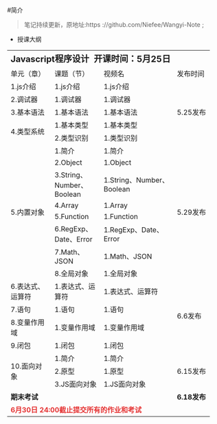 #简介


>笔记持续更新，原地址:https ://github.com/Niefee/Wangyi-Note ;

 - 授课大纲

<table border="0" cellpadding="0" cellspacing="0" width="471" style="width: 472px"><colgroup><col width="102" style=";width:103px"><col width="103" style=";width:103px"><col width="184" style=";width:184px"><col width="82" style=";width:83px"></colgroup><tbody><tr height="39" style=";height:39px"><td colspan="4" height="39" width="471" style="height:39px;width:472px"><span style="font-size: 20px;"><strong>Javascript程序设计&nbsp; 开课时间：5月25日</strong></span></td></tr><tr height="19" style="height:19px"><td height="19" width="102" style="height:19px;width:103px">单元（章）</td><td width="103" style="width:103px">课题（节）</td><td width="184" style="width:184px">视频名</td><td width="82" style="width:83px">发布时间</td></tr><tr height="19" style="height:19px"><td height="19" width="102" style="height:19px;width:103px">1.js介绍</td><td width="103" style="width:103px">1.js介绍</td><td width="184" style="width:184px">1.js介绍</td><td rowspan="5" width="82" style="width:83px">5.25发布</td></tr><tr height="19" style="height:19px"><td height="19" width="102" style="height:19px;width:103px">2.调试器</td><td width="103" style="width:103px">1.调试器</td><td width="184" style="width:184px">1.调试器</td></tr><tr height="19" style="height:19px"><td height="19" width="102" style="height:19px;width:103px">3.基本语法</td><td width="103" style="width:103px">1.基本语法</td><td width="184" style="width:184px">1.基本语法</td></tr><tr height="19" style="height:19px"><td rowspan="2" height="38" width="102" style="height:38px;width:103px">4.类型系统</td><td width="103" style="width:103px">1.基本类型</td><td width="184" style="width:184px">1.基本类型</td></tr><tr height="19" style="height:19px"><td height="19" width="103" style="height:19px;width:103px">2.类型识别</td><td width="184" style="width:184px">1.类型识别</td></tr><tr height="19" style="height:19px"><td rowspan="8" height="209" width="102" style="height:209px;width:103px">5.内置对象</td><td width="103" style="width:103px">1.简介</td><td width="184" style="width:184px">1.简介</td><td rowspan="8" width="82" style="width:83px">5.29发布</td></tr><tr height="19" style="height:19px"><td height="19" width="103" style="height:19px;width:103px">2.Object</td><td width="184" style="width:184px">1.Object</td></tr><tr height="57" style="height:57px"><td height="57" width="103" style="height:57px;width:103px">3.String、Number、Boolean</td><td width="184" style="width:184px">1.String、Number、Boolean</td></tr><tr height="19" style="height:19px"><td height="19" width="103" style="height:19px;width:103px">4.Array</td><td width="184" style="width:184px">1.Array</td></tr><tr height="19" style="height:19px"><td height="19" width="103" style="height:19px;width:103px">5.Function</td><td width="184" style="width:184px">1.Function</td></tr><tr height="38" style="height:38px"><td height="38" width="103" style="height:38px;width:103px">6.RegExp、Date、Error</td><td width="184" style="width:184px">1.RegExp、Date、Error</td></tr><tr height="19" style="height:19px"><td height="19" width="103" style="height:19px;width:103px">7.Math、JSON</td><td width="184" style="width:184px">1.Math、JSON</td></tr><tr height="19" style="height:19px"><td height="19" width="103" style="height:19px;width:103px">8.全局对象</td><td width="184" style="width:184px">1.全局对象</td></tr><tr height="38" style="height:38px"><td height="38" width="102" style="height:38px;width:103px">6.表达式、运算符</td><td width="103" style="width:103px">1.表达式、运算符</td><td width="184" style="width:184px">1.表达式、运算符</td><td rowspan="4" width="82" style="width:83px">6.6发布</td></tr><tr height="19" style="height:19px"><td height="19" width="102" style="height:19px;width:103px">7.语句</td><td width="103" style="width:103px">1.语句</td><td width="184" style="width:184px">1.语句</td></tr><tr height="19" style="height:19px"><td height="19" width="102" style="height:19px;width:103px">8.变量作用域</td><td width="103" style="width:103px">1.变量作用域</td><td width="184" style="width:184px">1.变量作用域</td></tr><tr height="19" style="height:19px"><td height="19" width="102" style="height:19px;width:103px">9.闭包</td><td width="103" style="width:103px">1.闭包</td><td width="184" style="width:184px">1.闭包</td></tr><tr height="19" style="height:19px"><td rowspan="3" height="57" width="102" style="height:57px;width:103px">10.面向对象</td><td width="103" style="width:103px">1.简介</td><td width="184" style="width:184px">1.简介</td><td rowspan="3" width="82" style="width:83px">6.15发布</td></tr><tr height="19" style="height:19px"><td height="19" width="103" style="height:19px;width:103px">2.原型</td><td width="184" style="width:184px">1.原型</td></tr><tr height="19" style="height:19px"><td height="19" width="103" style="height:19px;width:103px">3.JS面向对象</td><td width="184" style="width:184px">1.JS面向对象</td></tr><tr height="19" style="height:19px"><td colspan="3" height="19" width="389" style="height:19px;width:389px"><strong><span style="font-size: 16px;">期末考试</span></strong></td><td width="82" style="width:83px"><strong><span style="font-size: 16px;">6.18发布</span></strong></td></tr><tr height="19" style="height:19px"><td colspan="4" height="19" width="471" style="height:19px;width:472px"><span style="color: rgb(229, 51, 51);"><strong><span style="font-size: 16px;">6月30日 24:00截止提交所有的作业和考试</span></strong></span></td></tr></tbody></table>
